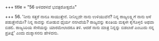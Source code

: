 +++
title = "56 ಅಳಿದರಳಿವೆ ಭವತ್ಪರೋಕ್ಷದೊ"

+++
56. 'ನೀನು ಸತ್ತರೆ ನಾನೂ ಸಾಯುತ್ತೇನೆ. ನೀನಿಲ್ಲದೇ ನಾನು ಉಳಿಯುವೆನೆ? ನಿನ್ನ ರಾಜ್ಯಲಕ್ಷ್ಮಿಗೆ ನಾನು ಆಸೆ ಪಡುತ್ತೇನೆಯೇ? ನಿನ್ನ ಸಾವನ್ನು ನೋಡುವ ಧೈರ್ಯ ನನಗಿದೆಯೆ?  ರಾಜ್ಯವನ್ನು ಕುಂತಿಯ ಮಕ್ಕಳೇ ಕೈಗೊಳ್ಳಲಿ  ಅಥವಾ ಬಿಡಲಿ. ರಾಜ್ಯಸಿರಿಯ ಸೇಸೆಯನ್ನು ಯಾರಮೇಲಾದರೂ ತಳಿ. ಆದರೆ ನಾನು ಮಾತ್ರ ನಿನ್ನನ್ನು ಬಿಡಲಾರೆ ಎಂಬುದು ನನ್ನ ಪ್ರತಿಜ್ಞೆ' ಎಂದು ದುಶ್ಶಾಸನನು  ಹೇಳಿದನು.